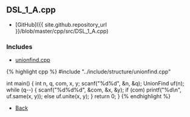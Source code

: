 ## DSL_1_A.cpp

- [GitHub]({{ site.github.repository_url }}/blob/master/cpp/src/DSL_1_A.cpp)

### Includes

- [unionfind.cpp](../include/structure/unionfind)

{% highlight cpp %}
#include "../include/structure/unionfind.cpp"

int main() {
  int n, q, com, x, y;
  scanf("%d%d", &n, &q);
  UnionFind uf(n);
  while (q--) {
    scanf("%d%d%d", &com, &x, &y);
    if (com) printf("%d\n", uf.same(x, y));
    else uf.unite(x, y);
  }
  return 0;
}
{% endhighlight %}

- [Back](../..)
